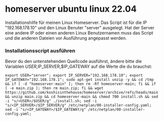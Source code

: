 # homeserver ubuntu linux 22.04
Installationshilfe für meinen Linux Homeserver.
Das Script ist für die IP "192.168.178.10" und den Linux Benuter "server" ausgelegt.
Hat der Server eine andere IP oder einen anderen Linux Benutzernamen muss das Script und die anderen Dateien vor Ausführung angepasst werden.
	
### Installationsscript ausführen
Bevor du den untenstehenden Quellcode ausführst, ändere bitte die Variablen $USER,$IP_SERVER,$IP_GATEWAY auf die Werte die du brauchst:

	export USER="server"; export IP_SERVER="192.168.178.10"; export IP_GATEWAY="192.168.178.1"; sudo apt-get install unzip -y && cd /tmp && if [ -d "homeserver-main" ]; then rm -Rf homeserver-main; fi && if [ -e main.zip ]; then rm main.zip; fi && wget https://github.com/koshisinthehouse/homeserver/archive/refs/heads/main.zip && unzip main.zip && cd homeserver-main && chmod 700 install.sh && sed -i "s/<USER>/$USER/g" ./install.sh; sed -i "s/<IP_SERVER>/$IP_SERVER/g" /etc/netplan/00-installer-config.yaml; sed -i "s/<IP_GATEWAY>/$IP_GATEWAY/g" /etc/netplan/00-installer-config.yaml;



